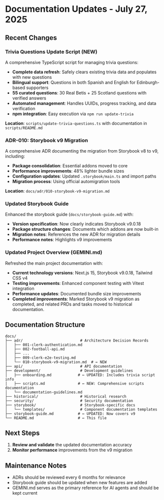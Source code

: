# Documentation Updates - July 27, 2025

## Recent Changes

### Trivia Questions Update Script (NEW)

A comprehensive TypeScript script for managing trivia questions:

- **Complete data refresh**: Safely clears existing trivia data and populates with new questions
- **Bilingual support**: Questions in both Spanish and English for Edinburgh-based supporters
- **55 curated questions**: 30 Real Betis + 25 Scotland questions with verified answers
- **Automated management**: Handles UUIDs, progress tracking, and data verification
- **npm integration**: Easy execution via `npm run update-trivia`

**Location**: `scripts/update-trivia-questions.ts` with documentation in `scripts/README.md`

### ADR-010: Storybook v9 Migration

A comprehensive ADR documenting the migration from Storybook v8 to v9, including:

- **Package consolidation**: Essential addons moved to core
- **Performance improvements**: 48% lighter bundle sizes
- **Configuration updates**: Updated `.storybook/main.ts` and import paths
- **Migration process**: Using official automigration tools

**Location**: `docs/adr/010-storybook-v9-migration.md`

### Updated Storybook Guide

Enhanced the storybook guide (`docs/storybook-guide.md`) with:

- **Version specification**: Now clearly indicates Storybook v9.0.18
- **Package structure changes**: Documents which addons are now built-in
- **Migration notes**: References the new ADR for migration details
- **Performance notes**: Highlights v9 improvements

### Updated Project Overview (GEMINI.md)

Refreshed the main project documentation with:

- **Current technology versions**: Next.js 15, Storybook v9.0.18, Tailwind CSS v4
- **Testing improvements**: Enhanced component testing with Vitest integration
- **Performance updates**: Documented bundle size improvements
- **Completed improvements**: Marked Storybook v9 migration as completed, and related PRDs and tasks moved to historical documentation.

## Documentation Structure

```
docs/
├── adr/                          # Architecture Decision Records
│   ├── 001-clerk-authentication.md
│   ├── 002-football-api.md
│   ├── ...
│   ├── 009-clerk-e2e-testing.md
│   └── 010-storybook-v9-migration.md  # ← NEW
├── api/                          # API documentation
├── development/                  # Development guidelines
│   ├── onboarding.md            # ← UPDATED: Includes trivia script info
│   ├── scripts.md               # ← NEW: Comprehensive scripts documentation
│   └── documentation-guidelines.md
├── historical/                   # Historical research
├── security/                     # Security documentation
├── storybook/                    # Storybook-specific docs
│   └── templates/                # Component documentation templates
├── storybook-guide.md           # ← UPDATED: Now covers v9
└── README.md                    # ← This file
```

## Next Steps

1. **Review and validate** the updated documentation accuracy
2. **Monitor performance** improvements from the v9 migration

## Maintenance Notes

- ADRs should be reviewed every 6 months for relevance
- Storybook guide should be updated when new features are added
- GEMINI.md serves as the primary reference for AI agents and should be kept current
